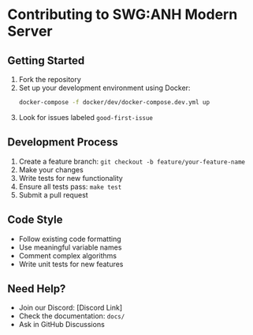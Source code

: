 # Contributing to SWG:ANH Modern Server

## Getting Started

1. Fork the repository
2. Set up your development environment using Docker:
   ```bash
   docker-compose -f docker/dev/docker-compose.dev.yml up
   ```
3. Look for issues labeled `good-first-issue`

## Development Process

1. Create a feature branch: `git checkout -b feature/your-feature-name`
2. Make your changes
3. Write tests for new functionality
4. Ensure all tests pass: `make test`
5. Submit a pull request

## Code Style

- Follow existing code formatting
- Use meaningful variable names
- Comment complex algorithms
- Write unit tests for new features

## Need Help?

- Join our Discord: [Discord Link]
- Check the documentation: `docs/`
- Ask in GitHub Discussions
